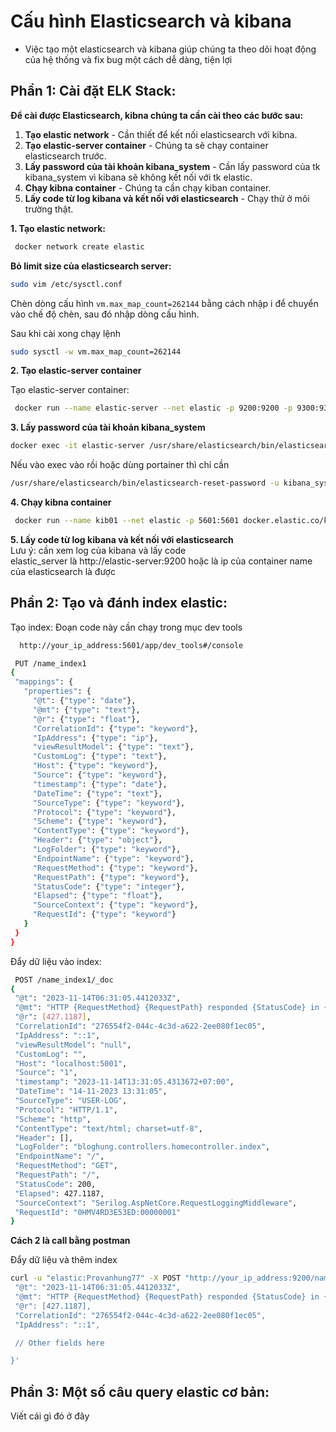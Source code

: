 # Cấu hình Elasticsearch và kibana
- Việc tạo một elasticsearch và kibana giúp chúng ta theo dõi hoạt động của hệ thống và fix bug một cách dễ dàng, tiện lợi

## Phần 1: Cài đặt ELK Stack:  

**Để cài được Elasticsearch, kibna chúng ta cần cài theo các bước sau:**   

1. **Tạo elastic network** - Cần thiết để kết nối elasticsearch với kibna.
2. **Tạo elastic-server container** - Chúng ta sẽ chạy container elasticsearch trước.
3. **Lấy password của tài khoản kibana_system** - Cần lấy password của tk kibana_system vì kibana sẽ không kết nối với tk elastic.
4. **Chạy kibna container** - Chúng ta cần chạy kiban container.
5. **Lấy code từ log kibana và kết nối với elasticsearch** - Chạy thử ở môi trường thật.

**1. Tạo elastic network:**  

 ```bash
  docker network create elastic
 ```
**Bỏ limit size của elasticsearch server:**  
 
 ```bash
sudo vim /etc/sysctl.conf
 ```
Chèn dòng cấu hình `vm.max_map_count=262144` bằng cách nhập i để chuyển vào chế độ chèn, sau đó nhập dòng cấu hình.  

Sau khi cài xong chạy lệnh
 
 ```bash
sudo sysctl -w vm.max_map_count=262144
 ```

**2. Tạo elastic-server container**  

  Tạo elastic-server container:  
 
 ```bash
  docker run --name elastic-server --net elastic -p 9200:9200 -p 9300:9300 -e "discovery.type=single-node" -e "network.host=0.0.0.0"  -e "xpack.security.enabled=true" -e "ELASTIC_PASSWORD=Provanhung77" -e "xpack.security.http.ssl.enabled=false" -t docker.elastic.co/elasticsearch/elasticsearch:8.11.3

 ```

**3. Lấy password của tài khoản kibana_system**  
 
 ```bash
docker exec -it elastic-server /usr/share/elasticsearch/bin/elasticsearch-reset-password -u kibana_system

 ```
 Nếu vào exec vào rồi hoặc dùng portainer thì chỉ cần 

  ```bash
/usr/share/elasticsearch/bin/elasticsearch-reset-password -u kibana_system

 ```

**4. Chạy kibna container**  
 
 ```bash
  docker run --name kib01 --net elastic -p 5601:5601 docker.elastic.co/kibana/kibana:8.11.3
 ```

**5. Lấy code từ log kibana và kết nối với elasticsearch**  
Lưu ý: cần xem log của kibana và lấy code  
elastic_server là http://elastic-server:9200 hoặc là ip của container name của elasticsearch là được

## Phần 2: Tạo và đánh index elastic: 
Tạo index:
Đoạn code này cần chạy trong mục dev tools

 ```bash
   http://your_ip_address:5601/app/dev_tools#/console
 ```
 
 ```bash
  PUT /name_index1
{
  "mappings": {
    "properties": {
      "@t": {"type": "date"},
      "@mt": {"type": "text"},
      "@r": {"type": "float"},
      "CorrelationId": {"type": "keyword"},
      "IpAddress": {"type": "ip"},
      "viewResultModel": {"type": "text"},
      "CustomLog": {"type": "text"},
      "Host": {"type": "keyword"},
      "Source": {"type": "keyword"},
      "timestamp": {"type": "date"},
      "DateTime": {"type": "text"},
      "SourceType": {"type": "keyword"},
      "Protocol": {"type": "keyword"},
      "Scheme": {"type": "keyword"},
      "ContentType": {"type": "keyword"},
      "Header": {"type": "object"},
      "LogFolder": {"type": "keyword"},
      "EndpointName": {"type": "keyword"},
      "RequestMethod": {"type": "keyword"},
      "RequestPath": {"type": "keyword"},
      "StatusCode": {"type": "integer"},
      "Elapsed": {"type": "float"},
      "SourceContext": {"type": "keyword"},
      "RequestId": {"type": "keyword"}
    }
  }
}
 ```

Đẩy dữ liệu vào index:
 
 ```bash
  POST /name_index1/_doc
{
  "@t": "2023-11-14T06:31:05.4412033Z",
  "@mt": "HTTP {RequestMethod} {RequestPath} responded {StatusCode} in {Elapsed:0.0000} ms",
  "@r": [427.1187],
  "CorrelationId": "276554f2-044c-4c3d-a622-2ee080f1ec05",
  "IpAddress": "::1",
  "viewResultModel": "null",
  "CustomLog": "",
  "Host": "localhost:5001",
  "Source": "1",
  "timestamp": "2023-11-14T13:31:05.4313672+07:00",
  "DateTime": "14-11-2023 13:31:05",
  "SourceType": "USER-LOG",
  "Protocol": "HTTP/1.1",
  "Scheme": "http",
  "ContentType": "text/html; charset=utf-8",
  "Header": [],
  "LogFolder": "bloghung.controllers.homecontroller.index",
  "EndpointName": "/",
  "RequestMethod": "GET",
  "RequestPath": "/",
  "StatusCode": 200,
  "Elapsed": 427.1187,
  "SourceContext": "Serilog.AspNetCore.RequestLoggingMiddleware",
  "RequestId": "0HMV4RD3E53ED:00000001"
}

 ```

**Cách 2 là call bằng postman**  

Đẩy dữ liệu và thêm index

 ```bash
curl -u "elastic:Provanhung77" -X POST "http://your_ip_address:9200/name_index1/_doc" -H 'Content-Type: application/json' -d '{
  "@t": "2023-11-14T06:31:05.4412033Z",
  "@mt": "HTTP {RequestMethod} {RequestPath} responded {StatusCode} in {Elapsed:0.0000} ms",
  "@r": [427.1187],
  "CorrelationId": "276554f2-044c-4c3d-a622-2ee080f1ec05",
  "IpAddress": "::1",

  // Other fields here

}'
 ```

## Phần 3: Một số câu query elastic cơ bản: 
Viết cái gì đó ở đây
